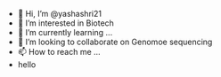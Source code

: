 - 👋 Hi, I’m @yashashri21
- 👀 I’m interested in Biotech
- 🌱 I’m currently learning ...
- 💞️ I’m looking to collaborate on Genomoe sequencing
- 📫 How to reach me ...
- hello

<!---
yashashri21/yashashri21 is a ✨ special ✨ repository because its `README.md` (this file) appears on your GitHub profile.
You can click the Preview link to take a look at your changes.
--->
